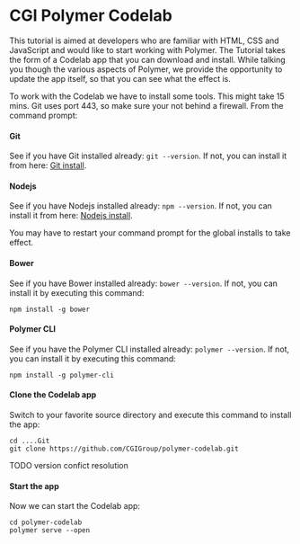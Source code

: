 # CGI Polymer Codelab

This tutorial is aimed at developers who are familiar with HTML, CSS and 
JavaScript and would like to start working with Polymer. The Tutorial takes
the form of a Codelab app that you can download and install. While talking 
you though the various aspects of Polymer, we provide the opportunity to 
update the app itself, so that you can see what the effect is.  

To work with the Codelab we have to install some tools. This might take 
15 mins. Git uses port 443, so make sure your not behind a firewall.
From the command prompt:

#### Git

See if you have Git installed already: `git --version`. If not, you can install 
it from here: [Git install](https://git-scm.com/download/win).

#### Nodejs

See if you have Nodejs installed already: `npm --version`. If not, you can install 
it from here: [Nodejs install](https://nodejs.org/en/).

You may have to restart your command prompt for the global installs to take effect.

#### Bower

See if you have Bower installed already: `bower --version`. If not, you can install 
it by executing this command:
 
    npm install -g bower

#### Polymer CLI

See if you have the Polymer CLI installed already: `polymer --version`. If not, you can install 
it by executing this command:
 
    npm install -g polymer-cli

#### Clone the Codelab app

Switch to your favorite source directory and execute this command to install the app: 

    cd ....Git
    git clone https://github.com/CGIGroup/polymer-codelab.git

TODO version confict resolution

#### Start the app

Now we can start the Codelab app: 

    cd polymer-codelab
    polymer serve --open
